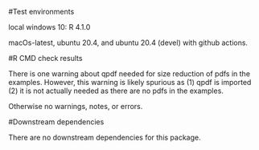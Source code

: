 #Test environments

local windows 10: R 4.1.0 

macOs-latest, ubuntu 20.4, and ubuntu 20.4 (devel) with github actions.

#R CMD check results

There is one warning about qpdf needed for size reduction of pdfs in the examples. However, this warning is likely spurious as (1) qpdf is imported (2) it is not actually needed as there are no pdfs in the examples. 

Otherwise no warnings, notes, or errors. 


#Downstream dependencies

There are no downstream dependencies for this package.